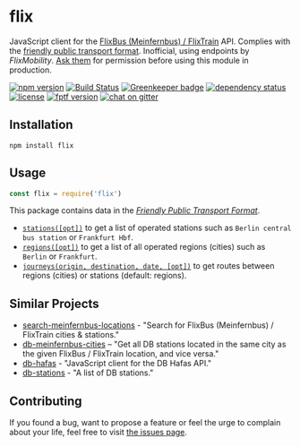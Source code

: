 # flix

JavaScript client for the [FlixBus (Meinfernbus) / FlixTrain](https://www.flixbus.de/) API. Complies with the [friendly public transport format](https://github.com/public-transport/friendly-public-transport-format). Inofficial, using endpoints by *FlixMobility*. [Ask them](https://www.flixbus.com/company/partners/affiliate-partners) for permission before using this module in production.

[![npm version](https://img.shields.io/npm/v/flix.svg)](https://www.npmjs.com/package/flix)
[![Build Status](https://travis-ci.org/juliuste/flix.svg?branch=master)](https://travis-ci.org/juliuste/flix)
[![Greenkeeper badge](https://badges.greenkeeper.io/juliuste/flix.svg)](https://greenkeeper.io/)
[![dependency status](https://img.shields.io/david/juliuste/flix.svg)](https://david-dm.org/juliuste/flix)
[![license](https://img.shields.io/github/license/juliuste/flix.svg?style=flat)](LICENSE)
[![fptf version](https://fptf.badges.juliustens.eu/badge/juliuste/flix)](https://fptf.badges.juliustens.eu/link/juliuste/flix)
[![chat on gitter](https://badges.gitter.im/public-transport.svg)](https://gitter.im/public-transport)

## Installation

```shell
npm install flix
```

## Usage

```javascript
const flix = require('flix')
```

This package contains data in the [*Friendly Public Transport Format*](https://github.com/public-transport/friendly-public-transport-format).

- [`stations([opt])`](docs/stations.md) to get a list of operated stations such as `Berlin central bus station` or `Frankfurt Hbf`.
- [`regions([opt])`](docs/regions.md) to get a list of all operated regions (cities) such as `Berlin` or `Frankfurt`.
- [`journeys(origin, destination, date, [opt])`](docs/journeys.md) to get routes between regions (cities) or stations (default: regions).

## Similar Projects

- [search-meinfernbus-locations](https://github.com/derhuerst/search-meinfernbus-locations/) - "Search for FlixBus (Meinfernbus) / FlixTrain cities & stations."
- [db-meinfernbus-cities](https://github.com/juliuste/db-meinfernbus-cities/) – "Get all DB stations located in the same city as the given FlixBus / FlixTrain location, and vice versa."
- [db-hafas](https://github.com/derhuerst/db-hafas/) - "JavaScript client for the DB Hafas API."
- [db-stations](https://github.com/derhuerst/db-stations/) - "A list of DB stations."

## Contributing

If you found a bug, want to propose a feature or feel the urge to complain about your life, feel free to visit [the issues page](https://github.com/juliuste/flix/issues).
